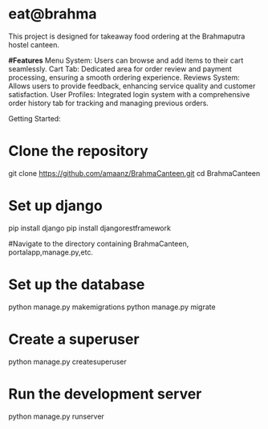 # eat@brahma
This project is designed for takeaway food ordering at the Brahmaputra hostel canteen.

**#Features**
Menu System: Users can browse and add items to their cart seamlessly.
Cart Tab: Dedicated area for order review and payment processing, ensuring a smooth ordering experience.
Reviews System: Allows users to provide feedback, enhancing service quality and customer satisfaction.
User Profiles: Integrated login system with a comprehensive order history tab for tracking and managing previous orders.

Getting Started:
# Clone the repository
git clone https://github.com/amaanz/BrahmaCanteen.git
cd BrahmaCanteen

# Set up django
pip install django
pip install djangorestframework

#Navigate to the directory containing BrahmaCanteen, portalapp,manage.py,etc.

# Set up the database
python manage.py makemigrations
python manage.py migrate

# Create a superuser
python manage.py createsuperuser

# Run the development server
python manage.py runserver


